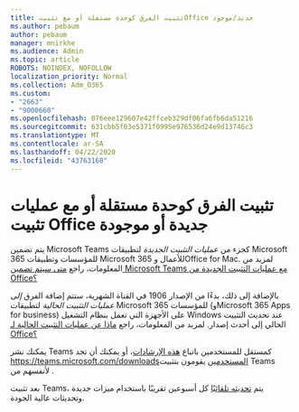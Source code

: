 ```yaml
---
title: تثبيت الفرق كوحدة مستقلة أو مع تثبيتOffice جديد/موجود
ms.author: pebaum
author: pebaum
manager: mnirkhe
ms.audience: Admin
ms.topic: article
ROBOTS: NOINDEX, NOFOLLOW
localization_priority: Normal
ms.collection: Adm_O365
ms.custom:
- "2663"
- "9000660"
ms.openlocfilehash: 076eee129607e42ffceb329df06fa6fb6da51216
ms.sourcegitcommit: 631cbb5f03e5371f0995e976536d24e9d13746c3
ms.translationtype: MT
ms.contentlocale: ar-SA
ms.lasthandoff: 04/22/2020
ms.locfileid: "43763168"
---
```

# <a name="installing-teams-as-standalone-or-with-new-or-existing-office-installations"></a>تثبيت الفرق كوحدة مستقلة أو مع عمليات تثبيت Office جديدة أو موجودة

يتم تضمين Microsoft Teams كجزء من *عمليات التثبيت الجديدة* لتطبيقات Microsoft 365 للمؤسسات وتطبيقات Microsoft 365 للأعمال وOffice for Mac. لمزيد من المعلومات، راجع [متى سيتم تضمين Microsoft Teams مع عمليات التثبيت الجديدة من Office؟](https://docs.microsoft.com/deployoffice/teams-install#when-will-microsoft-teams-start-being-included-with-new-installations-of-office-365-proplus)

بالإضافة إلى ذلك، بدءًا من الإصدار 1906 في القناة الشهرية، ستتم إضافة الفرق *إلى عمليات التثبيت الحالية* لتطبيقات Microsoft 365 للمؤسسات (وMicrosoft 365 Apps for business) على الأجهزة التي تعمل بنظام التشغيل Windows عند تحديث التثبيت الحالي إلى أحدث إصدار. لمزيد من المعلومات، راجع [ماذا عن عمليات التثبيت الحالية لـ Office؟](https://docs.microsoft.com/deployoffice/teams-install#what-about-existing-installations-of-office-365-proplus)

يمكنك نشر Teams كمستقل للمستخدمين باتباع [هذه الإرشادات](https://docs.microsoft.com/MicrosoftTeams/msi-deployment)، أو يمكنك أن تجد https://teams.microsoft.com/downloadsالمستخدمين يقومون بتثبيت Teams لأنفسهم من .

بعد تثبيت Teams، يتم [تحديثه تلقائيًا](https://docs.microsoft.com/deployoffice/teams-install#feature-and-quality-updates-for-microsoft-teams) كل أسبوعين تقريبًا باستخدام ميزات جديدة وتحديثات عالية الجودة. 

